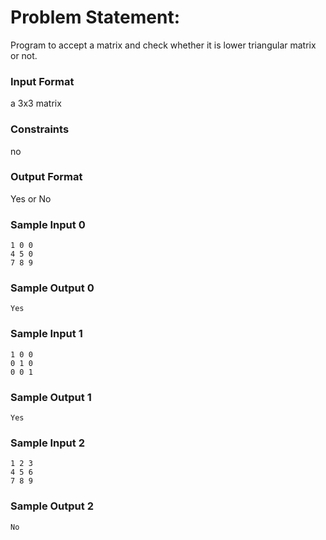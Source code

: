 # Problem Statement:

Program to accept a matrix and check whether it is lower triangular matrix or not.

### Input Format

a 3x3 matrix

### Constraints

no

### Output Format

Yes or No

### Sample Input 0
```
1 0 0
4 5 0
7 8 9
```
### Sample Output 0
```
Yes
```
### Sample Input 1
```
1 0 0
0 1 0
0 0 1
```
### Sample Output 1
```
Yes
```
### Sample Input 2
```
1 2 3
4 5 6
7 8 9
```
### Sample Output 2
```
No
```
